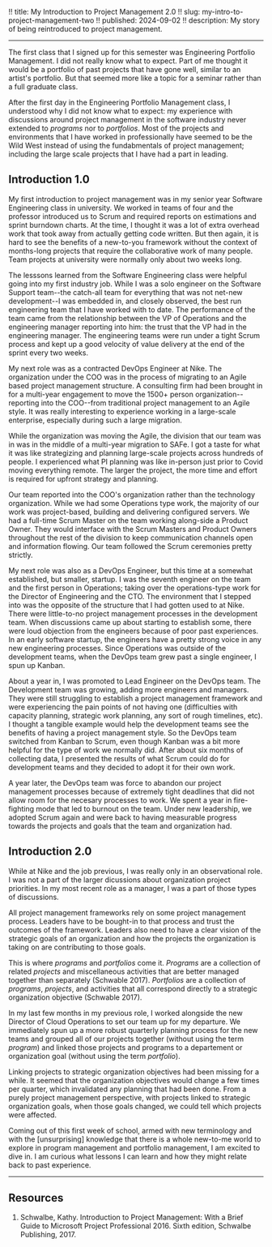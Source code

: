 !! title: My Introduction to Project Management 2.0
!! slug: my-intro-to-project-management-two
!! published: 2024-09-02
!! description: My story of being reintroduced to project management.

---

The first class that I signed up for this semester was Engineering Portfolio Management. I did not
really know what to expect. Part of me thought it would be a portfolio of past projects that have
gone well, similar to an artist's portfolio. But that seemed more like a topic for a seminar rather
than a full graduate class. 

After the first day in the Engineering Portfolio Management class, I understood why I did not know
what to expect: my experience with discussions around project management in the software industry
never extended to _programs_ nor to _portfolios_. Most of the projects and environments that I have
worked in professionally have seemed to be the Wild West instead of using the fundabmentals of
project management; including the large scale projects that I have had a part in leading. 


## Introduction 1.0

My first introduction to project management was in my senior year Software Engineering class in
university. We worked in teams of four and the professor introduced us to Scrum and required reports
on estimations and sprint burndown charts. At the time, I thought it was a lot of extra overhead
work that took away from actually getting code written. But then again, it is hard to see the
benefits of a new-to-you framework without the context of months-long projects that require the
collaborative work of many people. Team projects at university were normally only about two weeks
long.

The lesssons learned from the Software Engineering class were helpful going into my first industry
job. While I was a solo engineer on the Software Support team--the catch-all team for everything
that was not net-new development--I was embedded in, and closely observed, the best run engineering
team that I have worked with to date. The performance of the team came from the relationship between
the VP of Operations and the engineering manager reporting into him: the trust that the VP had in
the engineering manager. The engineering teams were run under a tight Scrum process and kept up a
good velocity of value delivery at the end of the sprint every two weeks.

My next role was as a contracted DevOps Engineer at Nike. The organization under the COO was in the
process of migrating to an Agile based project management structure. A consulting firm had been
brought in for a multi-year engagement to move the 1500+ person organization--reporting into the
COO--from traditional project management to an Agile style. It was really interesting to experience
working in a large-scale enterprise, especially during such a large migration.

While the organization was moving the Agile, the division that our team was in was in the middle of
a multi-year migration to SAFe. I got a taste for what it was like strategizing and planning
large-scale projects across hundreds of people. I experienced what PI planning was like in-person
just prior to Covid moving everything remote. The larger the project, the more time and effort is
required for upfront strategy and planning.

Our team reported into the COO's organization rather than the technology organization. While we had
some Operations type work, the majority of our work was project-based, building and delivering
configured servers. We had a full-time Scrum Master on the team working along-side a Product Owner.
They would interface with the Scrum Masters and Product Owners throughout the rest of the division
to keep communication channels open and information flowing. Our team followed the Scrum ceremonies
pretty strictly.

My next role was also as a DevOps Engineer, but this time at a somewhat established, but smaller,
startup. I was the seventh engineer on the team and the first person in Operations; taking over the
operations-type work for the Director of Engineering and the CTO. The environment that I stepped
into was the opposite of the structure that I had gotten used to at Nike. There were little-to-no
project management processes in the development team. When discussions came up about starting to
establish some, there were loud objection from the engineers because of poor past experiences. In an
early software startup, the engineers have a pretty strong voice in any new engineering processes.
Since Operations was outside of the development teams, when the DevOps team grew past a single
engineer, I spun up Kanban. 

About a year in, I was promoted to Lead Engineer on the DevOps team. The Development team was
growing, adding more engineers and managers. They were still struggling to establish a project
management framework and were experiencing the pain points of not having one (difficulties with
capacity planning, strategic work planning, any sort of rough timelines, etc). I thought a tangible
example would help the development teams see the benefits of having a project management style. So
the DevOps team switched from Kanban to Scrum, even though Kanban was a bit more helpful for the
type of work we normally did. After about six months of collecting data, I presented the results of
what Scrum could do for development teams and they decided to adopt it for their own work.

A year later, the DevOps team was force to abandon our project management processes because of
extremely tight deadlines that did not allow room for the necesary processes to work. We spent a
year in fire-fighting mode that led to burnout on the team. Under new leadership, we adopted Scrum
again and were back to having measurable progress towards the projects and goals that the team and
organization had.


## Introduction 2.0

While at Nike and the job previous, I was really only in an observational role. I was not a part of
the larger dicussions about organization project priorities. In my most recent role as a manager, I
was a part of those types of discussions.

All project management frameworks rely on some project management process. Leaders have to be
bought-in to that process and trust the outcomes of the framework. Leaders also need to have a clear
vision of the strategic goals of an organization and how the projects the organization is taking on
are contributing to those goals.

This is where _programs_ and _portfolios_ come it. _Programs_ are a collection of related _projects_
and miscellaneous activities that are better managed together than separately (Schwable 2017).
_Portfolios_ are a collection of _programs_, _projects_, and activities that all correspond directly
to a strategic organization objective (Schwable 2017).

In my last few months in my previous role, I worked alongside the new Director of Cloud Operations
to set our team up for my departure. We immediately spun up a more robust quarterly planning process
for the new teams and grouped all of our projects together (without using the term _program_)
and linked those projects and programs to a departement or organization goal (without using the term
_portfolio_).

Linking projects to strategic organization objectives had been missing for a while. It seemed that
the organization objectives would change a few times per quarter, which invalidated any planning
that had been done. From a purely project management perspective, with projects linked to strategic
organization goals, when those goals changed, we could tell which projects were affected.

Coming out of this first week of school, armed with new terminology and with the [unsurprising]
knowledge that there is a whole new-to-me world to explore in program management and portfolio
management, I am excited to dive in. I am curious what lessons I can learn and how they might relate
back to past experience.


---

## Resources

1. Schwalbe, Kathy. Introduction to Project Management: With a Brief Guide to Microsoft Project Professional 2016. Sixth edition, Schwalbe Publishing, 2017.

